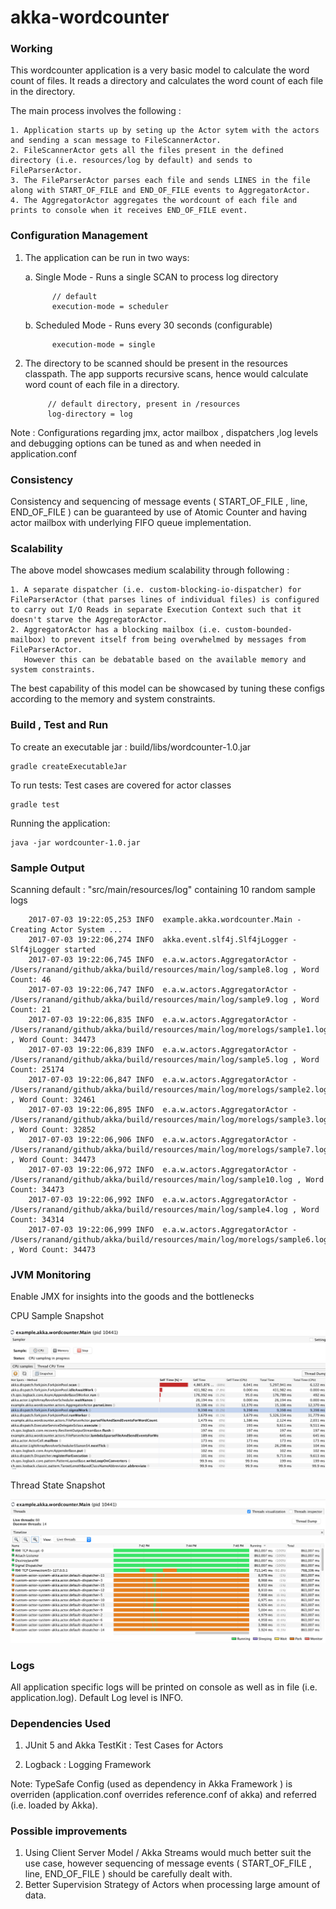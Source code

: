 # akka-wordcounter


### Working

This wordcounter application is a very basic model to calculate the word count of files.
It reads a directory and calculates the word count of each file in the directory.

The main process involves the following :

    1. Application starts up by seting up the Actor sytem with the actors and sending a scan message to FileScannerActor.
    2. FileScannerActor gets all the files present in the defined directory (i.e. resources/log by default) and sends to FileParserActor.
    3. The FileParserActor parses each file and sends LINES in the file along with START_OF_FILE and END_OF_FILE events to AggregatorActor.
    4. The AggregatorActor aggregates the wordcount of each file and prints to console when it receives END_OF_FILE event.
    
### Configuration Management
   
1. The application can be run in two ways:

      a. Single Mode - Runs a single SCAN to process log directory
      
             // default   
             execution-mode = scheduler 
            
      b. Scheduled Mode - Runs every 30 seconds (configurable)       
            
             execution-mode = single 
            

2. The directory to be scanned should be present in the resources classpath. The app supports recursive scans, hence would calculate word count of each file in a directory. 
            
            // default directory, present in /resources
            log-directory = log  
            
Note : Configurations regarding jmx, actor mailbox , dispatchers ,log levels and debugging options can be tuned as and when needed in application.conf             
                   

### Consistency 

Consistency and sequencing of message events ( START_OF_FILE , line, END_OF_FILE ) can be guaranteed by use of Atomic Counter and having actor mailbox with underlying FIFO queue implementation. 

### Scalability

The above model showcases medium scalability through following :

    1. A separate dispatcher (i.e. custom-blocking-io-dispatcher) for FileParserActor (that parses lines of individual files) is configured to carry out I/O Reads in separate Execution Context such that it doesn't starve the AggregatorActor.
    2. AggregatorActor has a blocking mailbox (i.e. custom-bounded-mailbox) to prevent itself from being overwhelmed by messages from FileParserActor. 
       However this can be debatable based on the available memory and system constraints.

The best capability of this model can be showcased by tuning these configs according to the memory and system constraints.    


### Build , Test and Run

To create an executable jar : build/libs/wordcounter-1.0.jar 

    gradle createExecutableJar   
    
To run tests: Test cases are covered for actor classes
    
    gradle test
    
Running the application:
    
    java -jar wordcounter-1.0.jar 
    

### Sample Output 
    
Scanning default :  "src/main/resources/log" containing 10 random sample logs 

        2017-07-03 19:22:05,253 INFO  example.akka.wordcounter.Main - Creating Actor System ...
        2017-07-03 19:22:06,274 INFO  akka.event.slf4j.Slf4jLogger - Slf4jLogger started
        2017-07-03 19:22:06,745 INFO  e.a.w.actors.AggregatorActor - /Users/ranand/github/akka/build/resources/main/log/sample8.log , Word Count: 46
        2017-07-03 19:22:06,747 INFO  e.a.w.actors.AggregatorActor - /Users/ranand/github/akka/build/resources/main/log/sample9.log , Word Count: 21
        2017-07-03 19:22:06,835 INFO  e.a.w.actors.AggregatorActor - /Users/ranand/github/akka/build/resources/main/log/morelogs/sample1.log , Word Count: 34473
        2017-07-03 19:22:06,839 INFO  e.a.w.actors.AggregatorActor - /Users/ranand/github/akka/build/resources/main/log/sample5.log , Word Count: 25174
        2017-07-03 19:22:06,847 INFO  e.a.w.actors.AggregatorActor - /Users/ranand/github/akka/build/resources/main/log/morelogs/sample2.log , Word Count: 32461
        2017-07-03 19:22:06,895 INFO  e.a.w.actors.AggregatorActor - /Users/ranand/github/akka/build/resources/main/log/morelogs/sample3.log , Word Count: 32852
        2017-07-03 19:22:06,906 INFO  e.a.w.actors.AggregatorActor - /Users/ranand/github/akka/build/resources/main/log/morelogs/sample7.log , Word Count: 34473
        2017-07-03 19:22:06,972 INFO  e.a.w.actors.AggregatorActor - /Users/ranand/github/akka/build/resources/main/log/sample10.log , Word Count: 34473
        2017-07-03 19:22:06,992 INFO  e.a.w.actors.AggregatorActor - /Users/ranand/github/akka/build/resources/main/log/sample4.log , Word Count: 34314
        2017-07-03 19:22:06,999 INFO  e.a.w.actors.AggregatorActor - /Users/ranand/github/akka/build/resources/main/log/morelogs/sample6.log , Word Count: 34473
        
        
### JVM Monitoring  

Enable JMX for insights into the goods and the bottlenecks 
    
   CPU Sample Snapshot
     
   ![CPU Sample Snapshot](https://github.com/rahul619anand/akka-wordcounter/blob/master/Cpu_Sample.png)
   
   Thread State Snapshot
   
   ![Thread State Snapshot](https://github.com/rahul619anand/akka-wordcounter/blob/master/Thread_Monitor.png)
   
   
### Logs 

All application specific logs will be printed on console as well as in file (i.e. application.log).
Default Log level is INFO.    
   
### Dependencies Used 
        
1. JUnit 5 and Akka TestKit :  Test Cases for Actors

2. Logback : Logging Framework

Note: TypeSafe Config (used as dependency in Akka Framework ) is overriden (application.conf overrides reference.conf of akka) and referred (i.e. loaded by Akka).
    

### Possible improvements

1. Using Client Server Model / Akka Streams would much better suit the use case, however sequencing of message events ( START_OF_FILE , line, END_OF_FILE ) should be carefully dealt with. 
2. Better Supervision Strategy of Actors when processing large amount of data.   